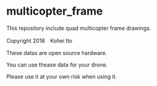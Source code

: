 # multicopter_frame
This repository include quad multicopter frame drawings.

Copyright 2018　Kohei Ito

These datas are open source hardware.

You can use thease data for your drone. 

Please use it at your own risk when using it.
